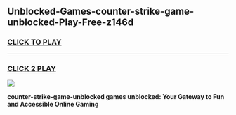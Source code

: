 
## Unblocked-Games-counter-strike-game-unblocked-Play-Free-z146d
<h3>
<a href="https://premium76.site?title=counter-strike-game-unblocked&ref=18A1">CLICK TO PLAY</a></h3>
<hr>

<h3>
<a href="https://premium76.site?title=counter-strike-game-unblocked&ref=18A1">CLICK 2 PLAY</a>
  
</h3>

<a href="https://premium76.site?title=counter-strike-game-unblocked&ref=18A1"><img src="https://clearcache.store/games.png"></a>


**counter-strike-game-unblocked games unblocked: Your Gateway to Fun and Accessible Online Gaming**
